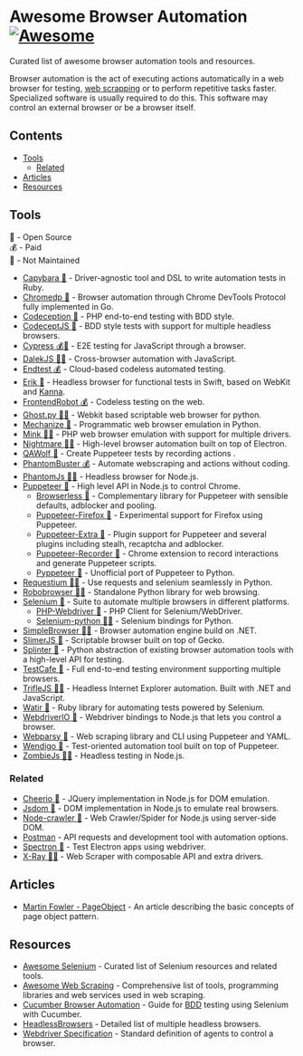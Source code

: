 # Awesome Browser Automation [![Awesome](https://awesome.re/badge.svg)](https://awesome.re)

Curated list of awesome browser automation tools and resources.

Browser automation is the act of executing actions automatically in a web browser for testing, [web scrapping](https://en.wikipedia.org/wiki/Web_scraping) or to perform repetitive tasks faster. Specialized software is usually required to do this. This software may control an external browser or be a browser itself.

## Contents

* [Tools](#tools)
  * [Related](#related)
* [Articles](#articles)
* [Resources](#resources)


## Tools

:tada: - Open Source  
:moneybag: - Paid  
:no_entry_sign: - Not Maintained

* [Capybara :tada:](https://github.com/teamcapybara/capybara) - Driver-agnostic tool and DSL to write automation tests in Ruby.
* [Chromedp :tada:](https://github.com/chromedp/chromedp) - Browser automation through Chrome DevTools Protocol fully implemented in Go.
* [Codeception :tada:](https://github.com/codeception/codeception) - PHP end-to-end testing with BDD style.
* [CodeceptJS :tada:](https://github.com/Codeception/CodeceptJS) - BDD style tests with support for multiple headless browsers.
* [Cypress :moneybag::tada:](https://www.cypress.io) - E2E testing for JavaScript through a browser.
* [DalekJS :tada::no_entry_sign:](http://dalekjs.com) - Cross-browser automation with JavaScript.
* [Endtest :moneybag:](https://endtest.io) - Cloud-based codeless automated testing.
* [Erik :tada:](https://github.com/phimage/Erik) - Headless browser for functional tests in Swift, based on WebKit and [Kanna](https://github.com/tid-kijyun/Kanna).
* [FrontendRobot :moneybag:](https://frontendrobot.com) - Codeless testing on the web.
* [Ghost.py :tada::no_entry_sign:](https://github.com/jeanphix/Ghost.py) - Webkit based scriptable web browser for python.
* [Mechanize :tada:](https://mechanize.readthedocs.io/en/latest) - Programmatic web browser emulation in Python.
* [Mink :tada::no_entry_sign:](http://mink.behat.org/en/latest) - PHP web browser emulation with support for multiple drivers.
* [Nightmare :tada::no_entry_sign:](https://github.com/segmentio/nightmare) - High-level browser automation built on top of Electron.
* [QAWolf :tada:](https://docs.qawolf.com) - Create Puppeteer tests by recording actions .
* [PhantomBuster :moneybag:](https://phantombuster.com) - Automate webscraping and actions without coding.
* [PhantomJs :tada::no_entry_sign:](https://github.com/ariya/phantomjs) - Headless browser for Node.js.
* [Puppeteer :tada:](https://github.com/GoogleChrome/puppeteer) - High level API in Node.js to control Chrome.
  * [Browserless :tada:](https://browserless.js.org) - Complementary library for Puppeteer with sensible defaults, adblocker and pooling.
  * [Puppeteer-Firefox :tada:](https://github.com/puppeteer/puppeteer/tree/master/experimental/puppeteer-firefox) - Experimental support for Firefox using Puppeteer.
  * [Puppeteer-Extra :tada:](https://github.com/berstend/puppeteer-extra/tree/master/packages/puppeteer-extra) - Plugin support for Puppeteer and several plugins including stealh, recaptcha and adblocker.
  * [Puppeteer-Recorder :tada:](https://checklyhq.com/docs/puppeteer-recorder) - Chrome extension to record interactions and generate Puppeteer scripts.
  * [Pyppeteer :tada:](https://github.com/miyakogi/pyppeteer) - Unofficial port of Puppeteer to Python.
* [Requestium :tada::no_entry_sign:](https://github.com/tryolabs/requestium) - Use requests and selenium seamlessly in Python.
* [Robobrowser :tada::no_entry_sign:](https://robobrowser.readthedocs.io/en/latest) - Standalone Python library for web browsing.
* [Selenium :tada:](https://www.seleniumhq.org) - Suite to automate multiple browsers in different platforms.
  * [PHP-Webdriver :tada:](https://github.com/php-webdriver/php-webdriver) - PHP Client for Selenium/WebDriver.
  * [Selenium-python :tada::no_entry_sign:](https://selenium-python.readthedocs.io) - Selenium bindings for Python.
* [SimpleBrowser :tada::no_entry_sign:](https://github.com/SimpleBrowserDotNet/SimpleBrowser) - Browser automation engine build on .NET.
* [SlimerJS :tada:](https://slimerjs.org) - Scriptable browser built on top of Gecko.
* [Splinter :tada:](https://splinter.readthedocs.io/en/latest/index.html) - Python abstraction of existing browser automation tools with a high-level API for testing.
* [TestCafe :tada:](https://devexpress.github.io/testcafe) - Full end-to-end testing environment supporting multiple browsers.
* [TrifleJS :tada::no_entry_sign:](http://triflejs.org) - Headless Internet Explorer automation. Built with .NET and JavaScript.
* [Watir :tada:](http://watir.com) - Ruby library for automating tests powered by Selenium.
* [WebdriverIO :tada:](http://webdriver.io) - Webdriver bindings to Node.js that lets you control a browser.
* [Webparsy :tada:](https://github.com/joseconstela/webparsy) - Web scraping library and CLI using Puppeteer and YAML.
* [Wendigo :tada:](https://github.com/angrykoala/wendigo) - Test-oriented automation tool built on top of Puppeteer.
* [ZombieJs :tada::no_entry_sign:](http://zombie.js.org) - Headless testing in Node.js.

### Related

* [Cheerio :tada:](https://github.com/cheeriojs/cheerio) - JQuery implementation in Node.js for DOM emulation.
* [Jsdom :tada:](https://github.com/jsdom/jsdom) - DOM implementation in Node.js to emulate real browsers.
* [Node-crawler :tada:](http://nodecrawler.org) - Web Crawler/Spider for Node.js using server-side DOM.
* [Postman](https://www.getpostman.com) - API requests and development tool with automation options.
* [Spectron :tada:](https://electronjs.org/spectron) - Test Electron apps using webdriver.
* [X-Ray :tada::no_entry_sign:](https://github.com/matthewmueller/x-ray) - Web Scraper with composable API and extra drivers.

## Articles

* [Martin Fowler - PageObject](https://martinfowler.com/bliki/PageObject.html) - An article describing the basic concepts of page object pattern.

## Resources

* [Awesome Selenium](https://github.com/christian-bromann/awesome-selenium#readme) - Curated list of Selenium resources and related tools.
* [Awesome Web Scraping](https://github.com/lorien/awesome-web-scraping) - Comprehensive list of tools, programming libraries and web services used in web scraping.
* [Cucumber Browser Automation](https://cucumber.io/docs/guides/browser-automation) - Guide for [BDD](https://en.wikipedia.org/wiki/Behavior-driven_development) testing using Selenium with Cucumber.
* [HeadlessBrowsers](https://github.com/dhamaniasad/HeadlessBrowsers) - Detailed list of multiple headless browsers.
* [Webdriver Specification](https://www.w3.org/TR/webdriver1) - Standard definition of agents to control a browser.
